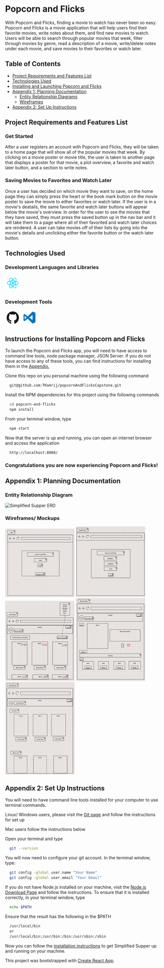 # Popcorn and Flicks
  With Popcorn and Flicks, finding a movie to watch has never been so easy. Popcorn and Flicks is a movie application that will
  help users find their favorite movies, write notes about them, and find new movies to watch. Users will be able to search through popular movies that week, filter through movies by genre, read a description of a movie, write/delete notes under each movie, and save movies to their favorites or watch later. 

## Table of Contents
  * [Project Requirements and Features List](#project-requirements-and-features-list)
  * [Technologies Used](#technologies-used)
  * [Installing and Launching Popcorn and Flicks](#instructions-for-installing-Popcorn-and-Flicks)
  * [Appendix 1: Planning Documentation](#appendix-1-planning-documentation)
    * [Entity Relationship Diagrams](#entity-relationship-diagram)
    * [Wireframes](#wireframes)
  * [Appendix 2: Set Up Instructions](#appendix-2-set-up-instructions)

## Project Requirements and Features List
### Get Started
After a user registers an account with Popcorn and Flicks, they will be taken to a home page that will show all of the popular movies that week. By clicking on a movie poster or movie title, the user is taken to another page that displays a poster for that movie, a plot overview, a favorite and watch later button, and a section to write notes.

### Saving Movies to Favorites and Watch Later
Once a user has decided on which movie they want to save, on the home page they can simply press the heart or the book mark button on the movie poster to save the movie to either favorites or watch later. If the user is in a movie's deatails, the same favorite and watch later buttons will appear below the movie's overview. In order for the user to see the movies that they have saved, they must press the saved button up in the nav bar and it will take them to a page where all of their favorited and watch later choices are rendered. A user can take movies off of their lists by going into the movie's details and unclicking either the favorite button or the watch later button.

## Technologies Used
  ### Development Languages and Libraries
  <img src="./src/images/react.png" width="10%"></img> 

  ### Development Tools
  <img src="./src/images/github.png" width="10%"></img> <img src="./src/images/vscode.png" width="10%"></img>

## Instructions for Installing Popcorn and Flicks
  To launch the Popcorn and Flicks app, you will need to have access to command line tools, node package manager, JSON Server. If you do not have access to any of these tools, you can find instructions for installing them in the [Appendix.](#appendix-2-set-up-instructions)

  Clone this repo on you personal machine using the following command
  ```sh
    git@github.com:TKomrij/popcornAndFlicksCapstone.git
  ```

  Install the NPM dependencies for this project using the following commands
  ```sh
    cd popcorn-and-flicks
    npm install
  ```

  From your terminal window, type
  ```sh
    npm start
  ```

  Now that the server is up and running, you can open an internet browser and access the application
  ```sh
    http://localhost:8080/
  ```

 ### Congratulations you are now experiencing Popcorn and Flicks!

  ## Appendix 1: Planning Documentation

  ### Entity Relationship Diagram
  ![Simplified Supper ERD](/src/images/Popcorn_and_Flickss_ERD.png)
  
  ### Wireframes/ Mockups
  <img src="./src/images/login.png" width="45%"></img> 
  <img src="./src/images/registration.png" width="45%"></img>
  <img src="./src/images/homePage.png" width="45%"></img> <img src="./src/images/movieDetails.png" width="45%"></img>
  <img src="./src/images/savedMovies.png" width="45%"></img> 


 ## Appendix 2: Set Up Instructions

  You will need to have command line tools installed for your computer to use terminal commands.

  Linux/ Windows users, please visit the [Git page](https://git-scm.com/book/en/v2/Getting-Started-Installing-Git) and follow the instructions for set up

  Mac users follow the instructions below

  Open your terminal and type
  ```sh
    git --version
  ```

  You will now need to configure your git account. In the terminal window, type:
  ```sh
    git config -global user.name "Your Name"
    git config -global user.email "Your Email"
  ```

  If you do not have Node.js installed on your machine, visit the [Node.js Download Page](https://nodejs.org/en/download/) and  follow the instructions. To ensure that it is installed correctly, in your terminal window, type
  ```sh
    echo $PATH
  ```
  Ensure that the result has the following in the $PATH
  ```sh
    /usr/local/bin
    or
    /usr/local/bin:/usr/bin:/bin:/usr/sbin:/sbin
  ```

  Now you can follow the [installation instructions](#instructions-for-installing-Popcorn-and-Flicks) to get Simplified Supper up and running on your machine.

  This project was bootstrapped with [Create React App](https://github.com/facebook/create-react-app).


